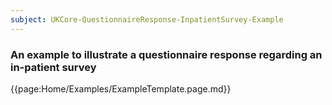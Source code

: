 ```yaml
---
subject: UKCore-QuestionnaireResponse-InpatientSurvey-Example
---
```

### An example to illustrate a questionnaire response regarding an in-patient survey

{{page:Home/Examples/ExampleTemplate.page.md}}